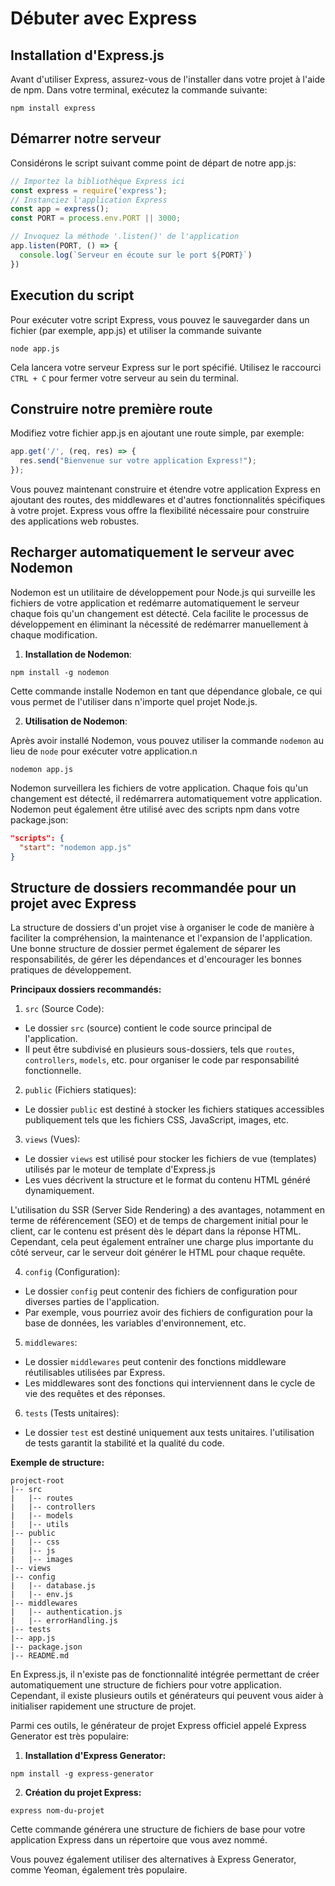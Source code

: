# Débuter avec Express

## Installation d'Express.js

Avant d'utiliser Express, assurez-vous de l'installer dans votre projet à l'aide de npm. Dans votre terminal, exécutez la commande suivante:

```shell
npm install express
```

## Démarrer notre serveur

Considérons le script suivant comme point de départ de notre app.js:

```js
// Importez la bibliothèque Express ici
const express = require('express');
// Instanciez l'application Express
const app = express();
const PORT = process.env.PORT || 3000;

// Invoquez la méthode '.listen()' de l'application
app.listen(PORT, () => {
  console.log(`Serveur en écoute sur le port ${PORT}`)
})
```

## Execution du script
Pour exécuter votre script Express, vous pouvez le sauvegarder dans un fichier (par exemple, app.js) et utiliser la commande suivante

```shell
node app.js
```
Cela lancera votre serveur Express sur le port spécifié.
Utilisez le raccourci `CTRL + C` pour fermer votre serveur au sein du terminal.

## Construire notre première route

Modifiez votre fichier app.js en ajoutant une route simple, par exemple:
```js
app.get('/', (req, res) => {
  res.send("Bienvenue sur votre application Express!");
});
```

Vous pouvez maintenant construire et étendre votre application Express en ajoutant des routes, des middlewares et d'autres fonctionnalités spécifiques à votre projet. Express vous offre la flexibilité nécessaire pour construire des applications web robustes.

## Recharger automatiquement le serveur avec Nodemon

Nodemon est un utilitaire de développement pour Node.js qui surveille les fichiers de votre application et redémarre automatiquement le serveur chaque fois qu'un changement est détecté.
Cela facilite le processus de développement en éliminant la nécessité de redémarrer manuellement à chaque modification.

1. **Installation de Nodemon**:

```shell
npm install -g nodemon
```
Cette commande installe Nodemon en tant que dépendance globale, ce qui vous permet de l'utiliser dans n'importe quel projet Node.js.

2. **Utilisation de Nodemon**:

Après avoir installé Nodemon, vous pouvez utiliser la commande `nodemon` au lieu de `node` pour exécuter votre application.n

```shell
nodemon app.js
```
Nodemon surveillera les fichiers de votre application. Chaque fois qu'un changement est détecté, il redémarrera automatiquement votre application. Nodemon peut également être utilisé avec des scripts npm dans votre package.json:

```json
"scripts": {
  "start": "nodemon app.js"
}
```

## Structure de dossiers recommandée pour un projet avec Express

La structure de dossiers d'un projet vise à organiser le code de manière à faciliter la compréhension, la maintenance et l'expansion de l'application. Une bonne structure de dossier permet également de séparer les responsabilités, de gérer les dépendances et d'encourager les bonnes pratiques de développement.

**Principaux dossiers recommandés:**

1. `src` (Source Code):
  - Le dossier `src` (source) contient le code source principal de l'application.
  - Il peut être subdivisé en plusieurs sous-dossiers, tels que `routes`, `controllers`, `models`, etc. pour organiser le code par responsabilité fonctionnelle.

2. `public` (Fichiers statiques):
  - Le dossier `public` est destiné à stocker les fichiers statiques accessibles publiquement tels que les fichiers CSS, JavaScript, images, etc.

3. `views` (Vues):
  - Le dossier `views` est utilisé pour stocker les fichiers de vue (templates) utilisés par le moteur de template d'Express.js
  - Les vues décrivent la structure et le format du contenu HTML généré dynamiquement.

L'utilisation du SSR (Server Side Rendering) a des avantages, notamment en terme de référencement (SEO) et de temps de chargement initial pour le client, car le contenu est présent dès le départ dans la réponse HTML. Cependant, cela peut également entraîner une charge plus importante du côté serveur, car le serveur doit générer le HTML pour chaque requête.

4. `config` (Configuration):
  - Le dossier `config` peut contenir des fichiers de configuration pour diverses parties de l'application.
  - Par exemple, vous pourriez avoir des fichiers de configuration pour la base de données, les variables d'environnement, etc.

5. `middlewares`:
  - Le dossier `middlewares` peut contenir des fonctions middleware réutilisables utilisées par Express.
  - Les middlewares sont des fonctions qui interviennent dans le cycle de vie des requêtes et des réponses.

6. `tests` (Tests unitaires):
  - Le dossier `test` est destiné uniquement aux tests unitaires. l'utilisation de tests garantit la stabilité et la qualité du code.

**Exemple de structure:**

```
project-root
|-- src
|   |-- routes
|   |-- controllers
|   |-- models
|   |-- utils
|-- public
|   |-- css
|   |-- js
|   |-- images
|-- views
|-- config
|   |-- database.js
|   |-- env.js
|-- middlewares
|   |-- authentication.js
|   |-- errorHandling.js
|-- tests
|-- app.js
|-- package.json
|-- README.md
```

En Express.js, il n'existe pas de fonctionnalité intégrée permettant de créer automatiquement une structure de fichiers pour votre application. Cependant, il existe plusieurs outils et générateurs qui peuvent vous aider à initialiser rapidement une structure de projet.

Parmi ces outils, le générateur de projet Express officiel appelé Express Generator est très populaire:

1. **Installation d'Express Generator:**

```shell
npm install -g express-generator
```

2. **Création du projet Express:**

```shell
express nom-du-projet
```
Cette commande générera une structure de fichiers de base pour votre application Express dans un répertoire que vous avez nommé.

Vous pouvez également utiliser des alternatives à Express Generator, comme Yeoman, également très populaire.
